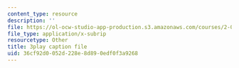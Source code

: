 ```yaml
---
content_type: resource
description: ''
file: https://ol-ocw-studio-app-production.s3.amazonaws.com/courses/2-003sc-engineering-dynamics-fall-2011/36cf92d0052d228e8d890edf0f3a9268_OxcCPTc_bXw.srt
file_type: application/x-subrip
resourcetype: Other
title: 3play caption file
uid: 36cf92d0-052d-228e-8d89-0edf0f3a9268
---
```

